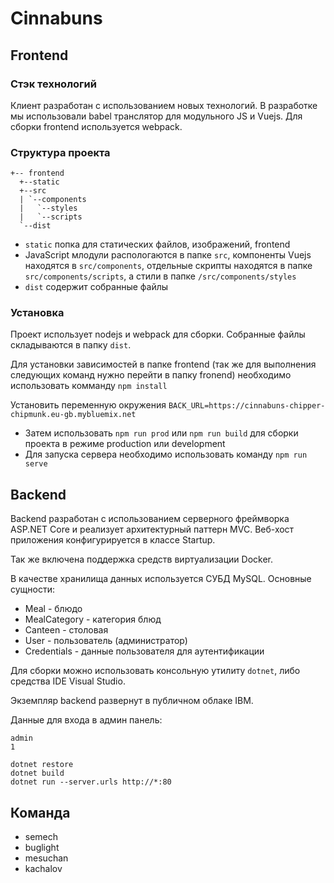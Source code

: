 # Cinnabuns

## Frontend

### Стэк технологий

Клиент разработан с использованием новых технологий. В разработке мы использовали babel транслятор для модульного JS и Vuejs.
Для сборки frontend используется webpack.

### Структура проекта

```
+-- frontend
  +--static
  +--src
  | `--components
  |   `--styles
  |   `--scripts
  `--dist
```

* `static` попка для статических файлов, изображений, frontend
* JavaScript млодули распологаются в папке `src`, компоненты Vuejs находятся в `src/components`, отдельные скрипты находятся в папке `src/components/scripts`, а стили в папке `/src/components/styles`
* `dist` содержит собранные файлы 

### Установка

Проект использует nodejs и webpack для сборки. Собранные файлы складываются в папку `dist`.

Для установки зависимостей в папке frontend (так же для выполнения следующих команд нужно перейти в папку fronend) необходимо использовать комманду `npm install`

Установить переменную окружения `BACK_URL=https://cinnabuns-chipper-chipmunk.eu-gb.mybluemix.net`

* Затем использовать `npm run prod` или `npm run build` для сборки проекта в режиме production или development
* Для запуска сервера необходимо использовать команду `npm run serve`

## Backend

Backend разработан с использованием серверного фреймворка ASP.NET Core и реализует архитектурный паттерн MVC.
Веб-хост приложения конфигурируется в классе Startup.

Так же включена поддержка средств виртуализации Docker.

В качестве хранилища данных используется СУБД MySQL. Основные сущности:

* Meal - блюдо
* MealCategory - категория блюд
* Canteen - столовая
* User - пользователь (администратор)
* Credentials - данные пользователя для аутентификации

Для сборки можно использовать консольную утилиту `dotnet`, либо средства IDE Visual Studio.

Экземпляр backend развернут в публичном облаке IBM.

Данные для входа в админ панель:
```
admin
1
```

```
dotnet restore
dotnet build
dotnet run --server.urls http://*:80
```


## Команда

* semech
* buglight
* mesuchan
* kachalov
